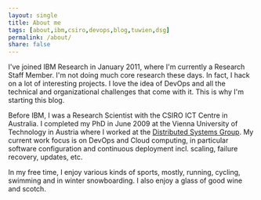 ```yaml
---
layout: single
title: About me
tags: [about,ibm,csiro,devops,blog,tuwien,dsg]
permalink: /about/
share: false
---
```


I've joined IBM Research in January 2011, where I'm currently a Research Staff Member. I'm not doing much core research these days. In fact, I hack on a lot of interesting projects. I love the idea of DevOps and all the technical and organizational challenges that come with it. This is why I'm starting this blog.

Before IBM, I was a Research Scientist with the CSIRO ICT Centre in Australia. I completed my PhD in June 2009 at the Vienna University of Technology in Austria where I worked at the [Distributed Systems Group](http://dsg.tuwien.ac.at). My current work focus is on DevOps and Cloud computing, in particular software configuration and continuous deployment incl. scaling, failure recovery, updates, etc.

In my free time, I enjoy various kinds of sports, mostly, running, cycling, swimming and in winter snowboarding. I also enjoy a glass of good wine and scotch.